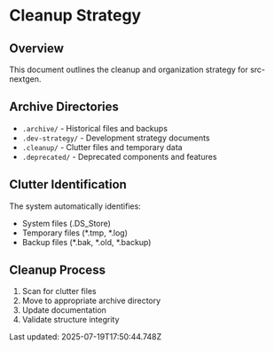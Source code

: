 # Cleanup Strategy

## Overview
This document outlines the cleanup and organization strategy for src-nextgen.

## Archive Directories
- `.archive/` - Historical files and backups
- `.dev-strategy/` - Development strategy documents
- `.cleanup/` - Clutter files and temporary data
- `.deprecated/` - Deprecated components and features

## Clutter Identification
The system automatically identifies:
- System files (.DS_Store)
- Temporary files (*.tmp, *.log)
- Backup files (*.bak, *.old, *.backup)

## Cleanup Process
1. Scan for clutter files
2. Move to appropriate archive directory
3. Update documentation
4. Validate structure integrity

Last updated: 2025-07-19T17:50:44.748Z

